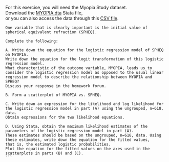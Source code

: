 For this exercise, you will need the Myopia Study dataset. <br>
Download the <a href="https://d396qusza40orc.cloudfront.net/logisticregression/MYOPIA.dta">MYOPIA.dta</a> Stata file, <br>
or you can also access the data through this <a href="https://d396qusza40orc.cloudfront.net/logisticregression/data/MYOPIA-fixed.csv">CSV file</a>.
````
One variable that is clearly important is the initial value of spherical equivalent refraction (SPHEQ).

Complete the following:

A. Write down the equation for the logistic regression model of SPHEQ on MYOPIA. 
Write down the equation for the logit transformation of this logistic regression model. 
What characteristic of the outcome variable, MYOPIA, leads us to consider the logistic regression model as opposed to the usual linear regression model to describe the relationship between MYOPIA and SPHEQ? 
Discuss your response in the homework forum.

B. Form a scatterplot of MYOPIA vs. SPHEQ.

C. Write down an expression for the likelihood and log likelihood for the logistic regression model in part (A) using the ungrouped, n=618, data. 
Obtain expressions for the two likelihood equations.

D. Using Stata, obtain the maximum likelihood estimates of the parameters of the logistic regression model in part (A). 
These estimates should be based on the ungrouped, n=618, data. Using these estimates, write down the equation for the fitted values, 
that is, the estimated logistic probabilities. 
Plot the equation for the fitted values on the axes used in the scatterplots in parts (B) and (C).
```
